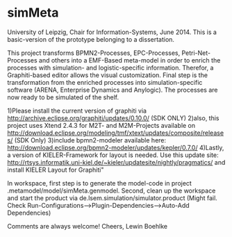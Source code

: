 simMeta
=======

University of Leipzig, Chair for Information-Systems, June 2014.
This is a basic-version of the prototype belonging to a dissertation.

This project transforms BPMN2-Processes, EPC-Processes, Petri-Net-Processes and others into a EMF-Based meta-model in order 
to enrich the processes with simulation- and logistic-specific information. Therefor, a Graphiti-based editor allows the visual customization.
Final step is the transformation from the enriched processes into simulation-specific software (ARENA, Enterprise Dynamics and Anylogic).
The processes are now ready to be simulated of the shelf.

1)Please install the current version of graphiti via 
http://archive.eclipse.org/graphiti/updates/0.10.0/ (SDK ONLY)
2)also, this project uses Xtend 2.4.3 for M2T- and M2M-Projects available on 
http://download.eclipse.org/modeling/tmf/xtext/updates/composite/releases/ (SDK Only)
3)include bpmn2-modeler available here:
http://download.eclipse.org/bpmn2-modeler/updates/kepler/0.7.0/
4)Lastly, a version of KIELER-Framework for layout is needed. Use this update site:
http://rtsys.informatik.uni-kiel.de/~kieler/updatesite/nightly/pragmatics/
and install KIELER Layout for Graphiti"

In workspace, first step is to generate the model-code in project .metamodel/model/simMeta.genmodel.
Second, clean up the workspace and start the product via de.lsem.simulation/simulator.product (Might fail. Check Run-Configurations-->Plugin-Dependencies-->Auto-Add Dependencies)

Comments are always welcome!
Cheers, Lewin Boehlke